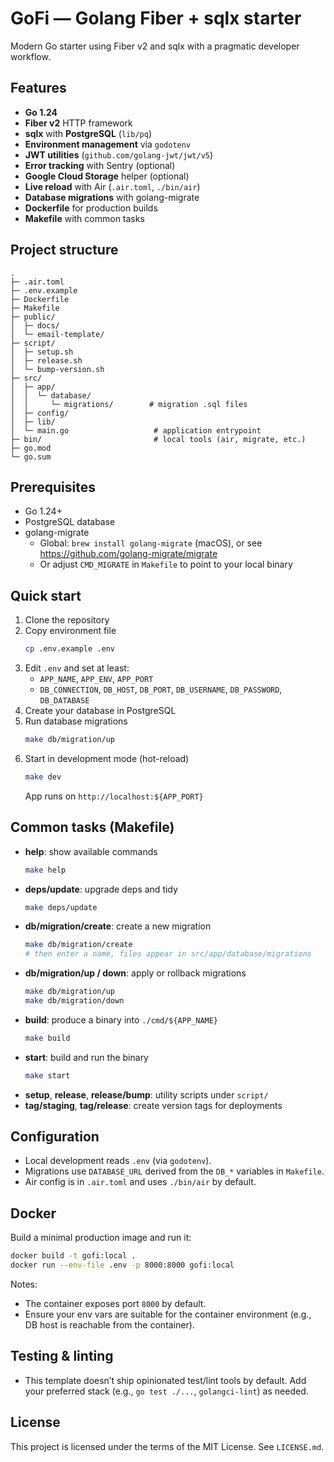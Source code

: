 # GoFi — Golang Fiber + sqlx starter
  
Modern Go starter using Fiber v2 and sqlx with a pragmatic developer workflow.

## Features
- **Go 1.24**
- **Fiber v2** HTTP framework
- **sqlx** with **PostgreSQL** (`lib/pq`)
- **Environment management** via `godotenv`
- **JWT utilities** (`github.com/golang-jwt/jwt/v5`)
- **Error tracking** with Sentry (optional)
- **Google Cloud Storage** helper (optional)
- **Live reload** with Air (`.air.toml`, `./bin/air`)
- **Database migrations** with golang-migrate
- **Dockerfile** for production builds
- **Makefile** with common tasks

## Project structure
```
.
├─ .air.toml
├─ .env.example
├─ Dockerfile
├─ Makefile
├─ public/
│  ├─ docs/
│  └─ email-template/
├─ script/
│  ├─ setup.sh
│  ├─ release.sh
│  └─ bump-version.sh
├─ src/
│  ├─ app/
│  │  └─ database/
│  │     └─ migrations/        # migration .sql files
│  ├─ config/
│  ├─ lib/
│  └─ main.go                   # application entrypoint
├─ bin/                         # local tools (air, migrate, etc.)
├─ go.mod
└─ go.sum
```

## Prerequisites
- Go 1.24+
- PostgreSQL database
- golang-migrate
  - Global: `brew install golang-migrate` (macOS), or see https://github.com/golang-migrate/migrate
  - Or adjust `CMD_MIGRATE` in `Makefile` to point to your local binary

## Quick start
1. Clone the repository
2. Copy environment file
   ```bash
   cp .env.example .env
   ```
3. Edit `.env` and set at least:
   - `APP_NAME`, `APP_ENV`, `APP_PORT`
   - `DB_CONNECTION`, `DB_HOST`, `DB_PORT`, `DB_USERNAME`, `DB_PASSWORD`, `DB_DATABASE`
4. Create your database in PostgreSQL
5. Run database migrations
   ```bash
   make db/migration/up
   ```
6. Start in development mode (hot-reload)
   ```bash
   make dev
   ```
   App runs on `http://localhost:${APP_PORT}`

## Common tasks (Makefile)
- **help**: show available commands
  ```bash
  make help
  ```
- **deps/update**: upgrade deps and tidy
  ```bash
  make deps/update
  ```
- **db/migration/create**: create a new migration
  ```bash
  make db/migration/create
  # then enter a name, files appear in src/app/database/migrations
  ```
- **db/migration/up / down**: apply or rollback migrations
  ```bash
  make db/migration/up
  make db/migration/down
  ```
- **build**: produce a binary into `./cmd/${APP_NAME}`
  ```bash
  make build
  ```
- **start**: build and run the binary
  ```bash
  make start
  ```
- **setup**, **release**, **release/bump**: utility scripts under `script/`
- **tag/staging**, **tag/release**: create version tags for deployments

## Configuration
- Local development reads `.env` (via `godotenv`).
- Migrations use `DATABASE_URL` derived from the `DB_*` variables in `Makefile`.
- Air config is in `.air.toml` and uses `./bin/air` by default.

## Docker
Build a minimal production image and run it:
```bash
docker build -t gofi:local .
docker run --env-file .env -p 8000:8000 gofi:local
```
Notes:
- The container exposes port `8000` by default.
- Ensure your env vars are suitable for the container environment (e.g., DB host is reachable from the container).

## Testing & linting
- This template doesn’t ship opinionated test/lint tools by default. Add your preferred stack (e.g., `go test ./...`, `golangci-lint`) as needed.

## License
This project is licensed under the terms of the MIT License. See `LICENSE.md`.
